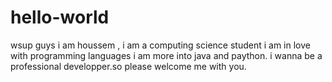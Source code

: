 # hello-world
 wsup  guys i am houssem , i am a computing science student i am in love with programming languages i am more into  java and paython.
 i wanna be a professional developper.so please welcome me with you.
